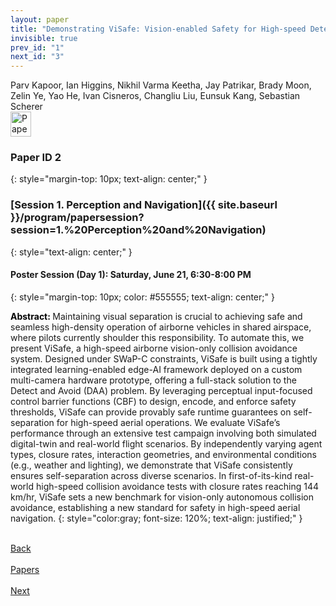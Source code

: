 ```yaml
---
layout: paper
title: "Demonstrating ViSafe: Vision-enabled Safety for High-speed Detect and Avoid"
invisible: true
prev_id: "1"
next_id: "3"
---
```

<div class="paper-authors">
  <div class="paper-author-box">
    <div class="paper-author-name">Parv Kapoor, Ian Higgins, Nikhil Varma Keetha, Jay Patrikar, Brady Moon, Zelin Ye, Yao He, Ivan Cisneros, Changliu Liu, Eunsuk Kang, Sebastian Scherer</div>
    <div class="paper-author-uni"></div>
  </div>
</div>

<div class="paper-pdf">
  <div>
    <a href="https://www.roboticsproceedings.org/rss21/p002.pdf" title="Download PDF" target="_blank">
      <img src="{{ site.baseurl }}/images/paper_link_cardinal_red.png" alt="Paper PDF" width="33" height="40" />
    </a>
  </div>
</div>

### Paper ID 2
{: style="margin-top: 10px; text-align: center;" }

### [Session 1. Perception and Navigation]({{ site.baseurl }}/program/papersession?session=1.%20Perception%20and%20Navigation)
{: style="text-align: center;" }

#### Poster Session (Day 1): Saturday, June 21, 6:30-8:00 PM
{: style="margin-top: 10px; color: #555555; text-align: center;" }

<b style="color: black;">Abstract: </b>Maintaining visual separation is crucial to achieving safe and seamless high-density operation of airborne vehicles in shared airspace, where pilots currently shoulder this responsibility. To automate this, we present ViSafe, a high-speed airborne vision-only collision avoidance system.  Designed under SWaP-C constraints, ViSafe is built using a tightly integrated learning-enabled edge-AI framework deployed on a custom multi-camera hardware prototype, offering a full-stack solution to the Detect and Avoid (DAA) problem.  By leveraging perceptual input-focused control barrier functions (CBF) to design, encode, and enforce safety thresholds, ViSafe can provide provably safe runtime guarantees on self-separation for high-speed aerial operations. We evaluate ViSafe’s performance through an extensive test campaign involving both simulated digital-twin and real-world flight scenarios.  By independently varying agent types, closure rates, interaction geometries, and environmental conditions (e.g., weather and lighting), we demonstrate that ViSafe consistently ensures self-separation across diverse scenarios.  In first-of-its-kind real-world high-speed collision avoidance tests with closure rates reaching 144 km/hr, ViSafe sets a new benchmark for vision-only autonomous collision avoidance, establishing a new standard for safety in high-speed aerial navigation.
{: style="color:gray; font-size: 120%; text-align: justified;" }

<div class="paper-menu">
  <div class="paper-menu-inner">
    <a href="{{ site.baseurl }}/program/papers/1/" title="Previous Paper">
            <div class="paper-menu-icon">
                <i class="fas fa-arrow-left"></i><br>
                <span class="paper-menu-label">Back</span>
            </div>
        </a>
    <a href="{{ site.baseurl }}/program/papers" title="All Papers">
      <div class="paper-menu-icon">
        <i class="fas fa-list"></i><br>
        <span class="paper-menu-label">Papers</span>
      </div>
    </a>
    <a href="{{ site.baseurl }}/program/papers/3/" title="Next Paper">
            <div class="paper-menu-icon">
                <i class="fas fa-arrow-right"></i><br>
                <span class="paper-menu-label">Next</span>
            </div>
        </a>
  </div>
</div>
